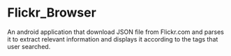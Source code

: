 # Flickr_Browser

An android application that download JSON file from Flickr.com and parses it to extract relevant information and displays it according to the tags that user searched.
